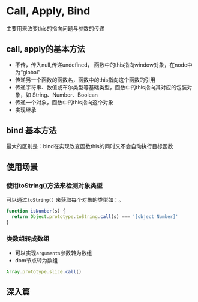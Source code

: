 # Call, Apply, Bind

主要用来改变this的指向问题与参数的传递

## call, apply的基本方法

+ 不传，传入null,传递undefined， 函数中的this指向window对象，在node中为“global”
+ 传递另一个函数的函数名，函数中的this指向这个函数的引用
+ 传递字符串、数值或布尔类型等基础类型，函数中的this指向其对应的包装对象，如 String、Number、Boolean
+ 传递一个对象，函数中的this指向这个对象
+ 实现继承

## bind 基本方法

最大的区别是：bind在实现改变函数this的同时又不会自动执行目标函数

## 使用场景

### 使用toString()方法来检测对象类型

可以通过`toString()` 来获取每个对象的类型如：。

```js
function isNumber(s) {
  return Object.prototype.toString.call(s) === '[object Number]'
}
```

### 类数组转成数组

+ 可以实现`arguments`参数转为数组
+ dom节点转为数组

```js
Array.prototype.slice.call()
```

## 深入篇

